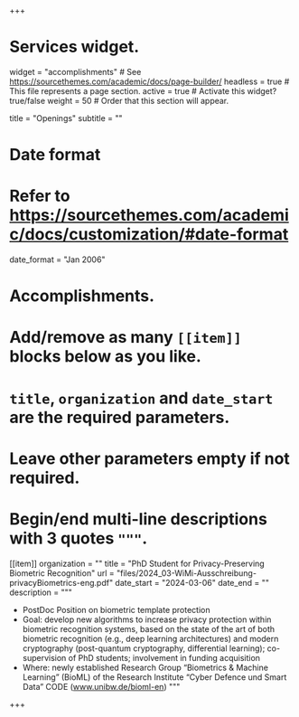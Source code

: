+++
# Services widget.
widget = "accomplishments"  # See https://sourcethemes.com/academic/docs/page-builder/
headless = true  # This file represents a page section.
active = true  # Activate this widget? true/false
weight = 50  # Order that this section will appear.

title = "Openings"
subtitle = ""

# Date format
#   Refer to https://sourcethemes.com/academic/docs/customization/#date-format
date_format = "Jan 2006"

# Accomplishments.
#   Add/remove as many `[[item]]` blocks below as you like.
#   `title`, `organization` and `date_start` are the required parameters.
#   Leave other parameters empty if not required.
#   Begin/end multi-line descriptions with 3 quotes `"""`.

[[item]]
  organization = ""
  title = "PhD Student for Privacy-Preserving Biometric Recognition"
  url = "files/2024_03-WiMi-Ausschreibung-privacyBiometrics-eng.pdf"
  date_start = "2024-03-06"
  date_end = ""
  description = """
  - PostDoc Position on biometric template protection
  - Goal: develop new algorithms to increase privacy protection within biometric recognition systems, based on the state of the art of both biometric recognition (e.g., deep learning architectures) and modern cryptography (post-quantum cryptography, differential learning); co-supervision of PhD students; involvement in funding acquisition
  - Where: newly established Research Group “Biometrics & Machine Learning” (BioML) of the Research Institute “Cyber Defence und Smart Data” CODE (www.unibw.de/bioml-en)
  """




+++
